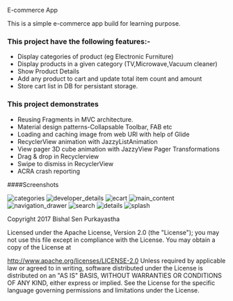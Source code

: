E-commerce App

This is a simple e-commerce app build for learning purpose.

### This project have the following features:-

- Display categories of product (eg Electronic Furniture)
- Display products in a given category (TV,Microwave,Vacuum cleaner)
- Show Product Details
- Add any product  to cart and update total item count and amount
- Store cart list in DB for persistant storage.

 
### This project demonstrates 

- Reusing Fragments in MVC architecture.
- Material design patterns-Collapsable Toolbar, FAB etc
- Loading and caching image from web URl with help of Glide
- RecyclerView animation with JazzyListAnimation
- View pager 3D cube animation with JazzyView Pager Transformations
- Drag & drop in Recyclerview 
- Swipe to dismiss in RecyclerView
- ACRA crash reporting

####Screenshots

![categories](https://cloud.githubusercontent.com/assets/25065479/26212668/eca1c460-3c13-11e7-973e-10d50eb20ace.jpeg)
![developer_details](https://cloud.githubusercontent.com/assets/25065479/26212669/ecac85bc-3c13-11e7-9653-6254e3e6a154.jpeg)
![ecart](https://cloud.githubusercontent.com/assets/25065479/26212670/ecb26806-3c13-11e7-859a-86d411e452db.jpeg)
![main_content](https://cloud.githubusercontent.com/assets/25065479/26212671/ecb9c39e-3c13-11e7-9a4c-8421b0aa9623.jpeg)
![navigation_drawer](https://cloud.githubusercontent.com/assets/25065479/26212672/ecc1c648-3c13-11e7-8d8d-57eb6d782e97.jpeg)
![search](https://cloud.githubusercontent.com/assets/25065479/26212676/ecf95e0a-3c13-11e7-97a1-3784d4082053.jpeg)
![details](https://cloud.githubusercontent.com/assets/25065479/26212900/c6aece0a-3c14-11e7-8590-a450f922a0e4.jpeg)
![splash](https://cloud.githubusercontent.com/assets/25065479/26212899/c6ae976e-3c14-11e7-90f8-a6117d2eccd4.jpeg)




Copyright 2017 Bishal Sen Purkayastha

Licensed under the Apache License, Version 2.0 (the "License"); you may not use this file except in compliance with the License. You may obtain a copy of the License at

http://www.apache.org/licenses/LICENSE-2.0
Unless required by applicable law or agreed to in writing, software distributed under the License is distributed on an "AS IS" BASIS, WITHOUT WARRANTIES OR CONDITIONS OF ANY KIND, either express or implied. See the License for the specific language governing permissions and limitations under the License.







